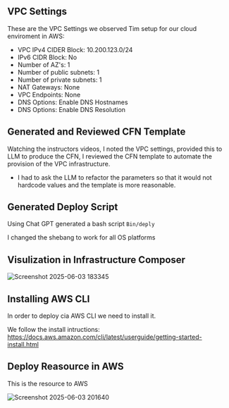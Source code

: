 ## VPC Settings 

These are the VPC Settings we observed Tim setup for our cloud enviroment in AWS:

- VPC IPv4 CIDER Block: 10.200.123.0/24
- IPv6 CIDR Block: No
- Number of AZ's: 1
- Number of public subnets: 1
- Number of private subnets: 1
- NAT Gateways: None
- VPC Endpoints: None
- DNS Options: Enable DNS Hostnames
- DNS Options: Enable DNS Resolution 

## Generated and Reviewed CFN Template

Watching the instructors videos, I noted the VPC settings, provided this to LLM  to produce the CFN, I reviewed the CFN template to automate the provision of the VPC infrastructure.

- I had to ask the LLM to refactor the parameters so that it would not hardcode values and the template is more reasonable. 

## Generated Deploy Script

Using Chat GPT generated a bash script `Bin/deply`  

I changed the shebang to work for all OS platforms

## Visulization in Infrastructure Composer 

![Screenshot 2025-06-03 183345](https://github.com/user-attachments/assets/356c5273-aa92-4dc1-9e6c-2f176589e682)


## Installing AWS CLI 

In order to deploy cia AWS CLI we need to install it.

We follow the install intructions:
https://docs.aws.amazon.com/cli/latest/userguide/getting-started-install.html

## Deploy Reasource in AWS 

This is the resource to AWS

![Screenshot 2025-06-03 201640](https://github.com/user-attachments/assets/874cc19e-f150-42e6-bf71-b1e92dee29ba)


